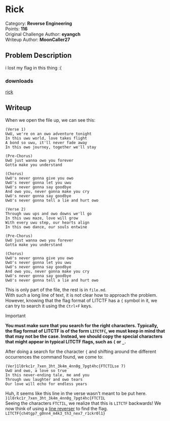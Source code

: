 # Rick
Category: **Reverse Engineering**
<br> Points: **116**
<br>Original Challenge Author: **eyangch**
<br> Writeup Author: **MoonCaller27**
## Problem Description
i lost my flag in this thing :(<br>
### downloads
[rick](http://34.29.19.233/dl/?rev/rick/rick)
## Writeup
When we open the file up, we can see this:
```
(Verse 1)
UwU, we're on an owo adventure tonight
In this uwu world, love takes flight
A bond so uwu, it'll never fade away
In this owo journey, together we'll stay

(Pre-Chorus)
UwU just wanna owo you forever
Gotta make you understand

(Chorus)
UwU's never gonna give you owo
UwU's never gonna let you uwu
UwU's never gonna say goodbye
And owo you, never gonna make you cry
UwU's never gonna say goodbye
UwU's never gonna tell a lie and hurt owo

(Verse 2)
Through uwu ups and owo downs we'll go
In this uwu maze, love will grow
With every uwu step, our hearts align
In this owo dance, our souls entwine

(Pre-Chorus)
UwU just wanna owo you forever
Gotta make you understand

(Chorus)
UwU's never gonna give you owo
UwU's never gonna let you uwu
UwU's never gonna say goodbye
And owo you, never gonna make you cry
UwU's never gonna say goodbye
UwU's never gonna tell a lie and hurt owo
```
This is only part of the file, the rest is in `file.md`.<br>
With such a long line of text, it is not clear how to approach the problem. However, knowing that the flag format of LITCTF has a `{` symbol in it, we can try to search it using the `Ctrl+F` keys. <br>
> [!IMPORTANT]
> **You must make sure that you search for the right characters. Typically, the flag format of LITCTF is of the form `LITCTF{`, we must keep in mind that that may not be the case. Instead, we should copy the special characters that might appear in typical LITCTF flags, such as `{` or `_`. <br>**

After doing a search for the character `{` and shifting around the different occurrences the command found, we come to: 
```
(Ver}1l0rkc1r_7xen_3ht_3k4m_4nn0g_7pgt4hc{FTCTILse 7)
UwU and owo, a love so true
In this never-ending tale, me and you
Through uwu laughter and owo tears
Our love will echo for endless years
```
Huh, it seems like this line in the verse wasn't meant to be put here. 
`}1l0rkc1r_7xen_3ht_3k4m_4nn0g_7pgt4hc{FTCTIL`<br>
Seeing the characters `FTCTIL`, we realize that this is `LITCTF` backwards! We now think of using a [line reverser](https://onlinetexttools.com/reverse-text) to find the flag. 
<br>`LITCTF{ch4tgp7_g0nn4_m4k3_th3_nex7_r1ckr0l1}`
